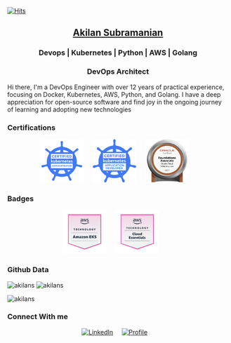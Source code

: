 [![Hits](https://hits.seeyoufarm.com/api/count/incr/badge.svg?url=https%3A%2F%2Fgithub.com%2Fakilans&count_bg=%2379C83D&title_bg=%23555555&icon=&icon_color=%23E7E7E7&title=hits&edge_flat=false)](https://hits.seeyoufarm.com)

## <p align="center"><a href="http://akilans.github.io/">Akilan Subramanian</a></p>

### <p align="center">Devops | Kubernetes | Python | AWS | Golang</p>

### <p align="center">DevOps Architect</p>

Hi there, I'm a DevOps Engineer with over 12 years of practical experience, focusing on Docker, Kubernetes, AWS, Python, and Golang. I have a deep appreciation for open-source software and find joy in the ongoing journey of learning and adopting new technologies

### Certifications

<p align="center">
  <a href="#"><img src="https://raw.githubusercontent.com/akilans/akilans.github.io/master/images/logo_cka.png" alt="Certified Kubernetes Administrator" width="100px" ></a>
  &nbsp; &nbsp;
  <a href="#"><img src="https://raw.githubusercontent.com/akilans/akilans.github.io/master/images/logo_ckad.png" alt="Certified Kubernetes Application Developer" width="100px"></a>
  &nbsp; &nbsp;
   <a href="#"><img src="https://raw.githubusercontent.com/akilans/akilans.github.io/master/images/oci_foundation.png" alt="Oracle Cloud Infrastructure 2023 Certified Foundations Associate" width="100px"></a>
  &nbsp; &nbsp;
</p>


### Badges

<p align="center">
  <a href="#"><img src="https://raw.githubusercontent.com/akilans/akilans.github.io/master/images/eks.png" alt="AWS Knowledge: Amazon EKS" width="100px" ></a>
  &nbsp; &nbsp;
  <a href="#"><img src="https://raw.githubusercontent.com/akilans/akilans.github.io/master/images/aws-essentials.png" alt="AWS Knowledge: Cloud Essentials" width="100px"></a>
  &nbsp; &nbsp;
  &nbsp; &nbsp;
</p>

### Github Data

<p align="left"><img src="https://github-readme-stats.vercel.app/api/top-langs?username=akilans&show_icons=true&locale=en&layout=compact" alt="akilans" />

<img src="https://github-readme-stats.vercel.app/api?username=akilans&show_icons=true&locale=en" alt="akilans" />

<img src="https://github-readme-streak-stats.herokuapp.com/?user=akilans&" alt="akilans" /></p>


### Connect With me 

<p align="center">
  <a href="https://www.linkedin.com/in/akilans/"><img src="https://cdn1.iconfinder.com/data/icons/logotypes/32/circle-linkedin-256.png" width="60" height="60" alt="LinkedIn"></a>
  &nbsp; &nbsp;
  <a href="http://akilans.github.io/"><img src="https://github.githubassets.com/images/modules/logos_page/GitHub-Mark.png" width="70" height="70" alt="Profile"></a>
  &nbsp; &nbsp;
</p>
